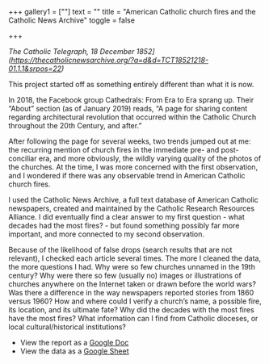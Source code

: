 +++
gallery1 = [""]
text = ""
title = "American Catholic church fires and the Catholic News Archive"
toggle = false

+++

_The Catholic Telegraph, 18 December 1852](https://thecatholicnewsarchive.org/?a=d&d=TCT18521218-01.1.1&srpos=22)_

This project started off as something entirely different than what it is now. 

In 2018, the Facebook group Cathedrals: From Era to Era sprang up. Their “About” section (as of January 2019) reads, “A page for sharing content regarding architectural revolution that occurred within the Catholic Church throughout the 20th Century, and after.”

After following the page for several weeks, two trends jumped out at me: the recurring mention of church fires in the immediate pre- and post-conciliar era, and more obviously, the wildly varying quality of the photos of the churches. At the time, I was more concerned with the first observation, and I wondered if there was any observable trend in American Catholic church fires.

I used the Catholic News Archive, a full text database of American Catholic newspapers, created and maintained by the Catholic Research Resources Alliance. I did eventually find a clear answer to my first question - what decades had the most fires? - but found something possibly far more important, and more connected to my second observation. 

Because of the likelihood of false drops (search results that are not relevant), I checked each article several times. The more I cleaned the data, the more questions I had. Why were so few churches unnamed in the 19th century? Why were there so few (usually no) images or illustrations of churches anywhere on the Internet taken or drawn before the world wars? Was there a difference in the way newspapers reported stories from 1860 versus 1960? How and where could I verify a church’s name, a possible fire, its location, and its ultimate fate? Why did the decades with the most fires have the most fires? What information can I find from Catholic dioceses, or local cultural/historical institutions?

* View the report as a [Google Doc](https://docs.google.com/document/d/1Eb7qxLLULyzvV9Ko27EbdYvVi_n9r2TRZxe2krDpqfI/edit?usp=sharing)
* View the data as a [Google Sheet](https://docs.google.com/spreadsheets/d/1pgeDNVeLA5ybP9g5NLXrOmCCfiN6rHgWIzv-Q5RjMEw/edit?usp=sharing)


